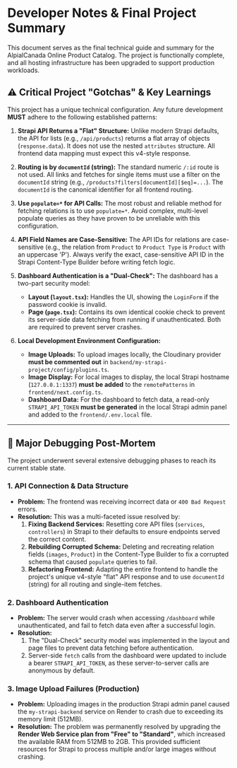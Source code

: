 # Developer Notes & Final Project Summary

This document serves as the final technical guide and summary for the AlpialCanada Online Product Catalog. The project is functionally complete, and all hosting infrastructure has been upgraded to support production workloads.

## ⚠️ Critical Project "Gotchas" & Key Learnings

This project has a unique technical configuration. Any future development **MUST** adhere to the following established patterns:

1.  **Strapi API Returns a "Flat" Structure:** Unlike modern Strapi defaults, the API for lists (e.g., `/api/products`) returns a flat array of objects (`response.data`). It does not use the nested `attributes` structure. All frontend data mapping must expect this v4-style response.

2.  **Routing is by `documentId` (string):** The standard numeric `/:id` route is not used. All links and fetches for single items must use a filter on the `documentId` string (e.g., `/products?filters[documentId][$eq]=...`). The `documentId` is the canonical identifier for all frontend routing.

3.  **Use `populate=*` for API Calls:** The most robust and reliable method for fetching relations is to use `populate=*`. Avoid complex, multi-level populate queries as they have proven to be unreliable with this configuration.

4.  **API Field Names are Case-Sensitive:** The API IDs for relations are case-sensitive (e.g., the relation from `Product` to `Product Type` is `Product` with an uppercase 'P'). Always verify the exact, case-sensitive API ID in the Strapi Content-Type Builder before writing fetch logic.

5.  **Dashboard Authentication is a "Dual-Check":** The dashboard has a two-part security model:

    - **Layout (`layout.tsx`):** Handles the UI, showing the `LoginForm` if the password cookie is invalid.
    - **Page (`page.tsx`):** Contains its own identical cookie check to prevent its server-side data fetching from running if unauthenticated. Both are required to prevent server crashes.

6.  **Local Development Environment Configuration:**
    - **Image Uploads:** To upload images locally, the Cloudinary provider **must be commented out** in `backend/my-strapi-project/config/plugins.ts`.
    - **Image Display:** For local images to display, the local Strapi hostname (`127.0.0.1:1337`) **must be added** to the `remotePatterns` in `frontend/next.config.ts`.
    - **Dashboard Data:** For the dashboard to fetch data, a read-only `STRAPI_API_TOKEN` **must be generated** in the local Strapi admin panel and added to the `frontend/.env.local` file.

---

## 🐞 Major Debugging Post-Mortem

The project underwent several extensive debugging phases to reach its current stable state.

### 1. API Connection & Data Structure

- **Problem:** The frontend was receiving incorrect data or `400 Bad Request` errors.
- **Resolution:** This was a multi-faceted issue resolved by:
  1.  **Fixing Backend Services:** Resetting core API files (`services`, `controllers`) in Strapi to their defaults to ensure endpoints served the correct content.
  2.  **Rebuilding Corrupted Schema:** Deleting and recreating relation fields (`images`, `Product`) in the Content-Type Builder to fix a corrupted schema that caused `populate` queries to fail.
  3.  **Refactoring Frontend:** Adapting the entire frontend to handle the project's unique v4-style "flat" API response and to use `documentId` (string) for all routing and single-item fetches.

### 2. Dashboard Authentication

- **Problem:** The server would crash when accessing `/dashboard` while unauthenticated, and fail to fetch data even after a successful login.
- **Resolution:**
  1.  The "Dual-Check" security model was implemented in the layout and page files to prevent data fetching before authentication.
  2.  Server-side `fetch` calls from the dashboard were updated to include a bearer `STRAPI_API_TOKEN`, as these server-to-server calls are anonymous by default.

### 3. Image Upload Failures (Production)

- **Problem:** Uploading images in the production Strapi admin panel caused the `my-strapi-backend` service on Render to crash due to exceeding its memory limit (512MB).
- **Resolution:** The problem was permanently resolved by upgrading the **Render Web Service plan from "Free" to "Standard"**, which increased the available RAM from 512MB to 2GB. This provided sufficient resources for Strapi to process multiple and/or large images without crashing.
